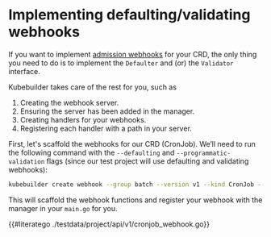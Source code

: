 # Implementing defaulting/validating webhooks

If you want to implement [admission webhooks](../reference/admission-webhook.md)
for your CRD, the only thing you need to do is to implement the `Defaulter`
and (or) the `Validator` interface.

Kubebuilder takes care of the rest for you, such as

1. Creating the webhook server.
1. Ensuring the server has been added in the manager.
1. Creating handlers for your webhooks.
1. Registering each handler with a path in your server.

First, let's scaffold the webhooks for our CRD (CronJob). We’ll need to run the following command with the `--defaulting` and `--programmatic-validation` flags (since our test project will use defaulting and validating webhooks):

```bash
kubebuilder create webhook --group batch --version v1 --kind CronJob --defaulting --programmatic-validation
```

This will scaffold the webhook functions and register your webhook with the manager in your `main.go` for you.

{{#literatego ./testdata/project/api/v1/cronjob_webhook.go}}
